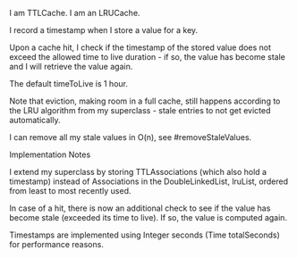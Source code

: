 I am TTLCache. I am an LRUCache.I record a timestamp when I store a value for a key.Upon a cache hit, I check if the timestamp of the stored value does not exceed the allowed time to live duration - if so, the value has become stale and I will retrieve the value again.The default timeToLive is 1 hour.Note that eviction, making room in a full cache, still happens according to the LRU algorithm from my superclass - stale entries to not get evicted automatically.I can remove all my stale values in O(n), see #removeStaleValues.Implementation NotesI extend my superclass by storing TTLAssociations (which also hold a timestamp) instead of Associations in the DoubleLinkedList, lruList, ordered from least to most recently used.In case of a hit, there is now an additional check to see if the value has become stale (exceeded its time to live). If so, the value is computed again.Timestamps are implemented using Integer seconds (Time totalSeconds) for performance reasons.